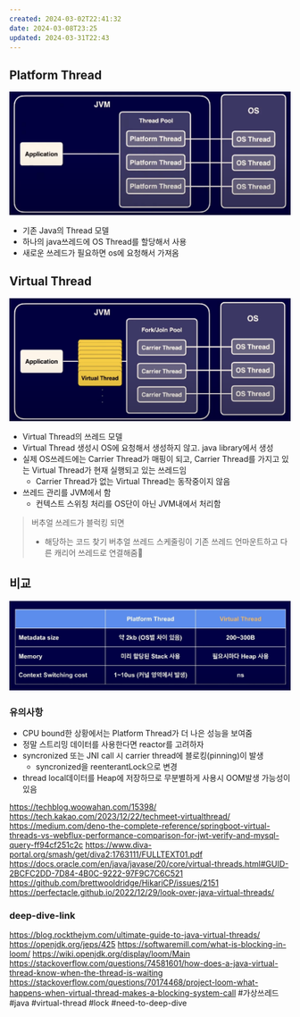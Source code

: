 ```yaml
---
created: 2024-03-02T22:41:32
date: 2024-03-08T23:25
updated: 2024-03-31T22:43
---
```

## Platform Thread
![Pasted image 20231223233300](real-resource-image/Pasted%20image%2020231223233300.png)
- 기존 Java의 Thread 모델
- 하나의 java쓰레드에 OS Thread를 할당해서 사용
- 새로운 쓰레드가 필요하면 os에 요청해서 가져옴

## Virtual Thread
![Pasted image 20231223233244](real-resource-image/Pasted%20image%2020231223233244.png)
- Virtual Thread의 쓰레드 모델
- Virtual Thread 생성시 OS에 요청해서 생성하지 않고. java library에서 생성
- 실제 OS쓰레드에는 Carrier Thread가 매핑이 되고, Carrier Thread를 가지고 있는  Virtual Thread가 현재 실행되고 있는 쓰레드임
	- Carrier Thread가 없는 Virtual Thread는 동작중이지 않음
- 쓰레드 관리를 JVM에서 함
	- 컨텍스트 스위칭 처리를 OS단이 아닌 JVM내에서 처리함

>버추얼 쓰레드가 블럭킹 되면
>- 해당하는 코드 찾기
버추얼 쓰레드 스케줄링이 
기존 쓰레드 언마운트하고
다른 캐리어 쓰레드로 연결해줌

## 비교
![Pasted image 20231223233119](real-resource-image/Pasted%20image%2020231223233119.png)
### 유의사항
- CPU bound한 상황에서는 Platform Thread가 더 나은 성능을 보여줌
- 정말 스트리밍 데이터를 사용한다면 reactor를 고려하자
- syncronized 또는 JNI call 시  carrier thread에 블로킹(pinning)이 발생
	- syncronized을 reenterantLock으로 변경
- thread local데이터를 Heap에 저장하므로 무분별하게 사용시 OOM발생 가능성이 있음

https://techblog.woowahan.com/15398/
https://tech.kakao.com/2023/12/22/techmeet-virtualthread/
https://medium.com/deno-the-complete-reference/springboot-virtual-threads-vs-webflux-performance-comparison-for-jwt-verify-and-mysql-query-ff94cf251c2c
https://www.diva-portal.org/smash/get/diva2:1763111/FULLTEXT01.pdf
https://docs.oracle.com/en/java/javase/20/core/virtual-threads.html#GUID-2BCFC2DD-7D84-4B0C-9222-97F9C7C6C521
https://github.com/brettwooldridge/HikariCP/issues/2151 
https://perfectacle.github.io/2022/12/29/look-over-java-virtual-threads/

### deep-dive-link
https://blog.rockthejvm.com/ultimate-guide-to-java-virtual-threads/
https://openjdk.org/jeps/425
https://softwaremill.com/what-is-blocking-in-loom/
https://wiki.openjdk.org/display/loom/Main
https://stackoverflow.com/questions/74581601/how-does-a-java-virtual-thread-know-when-the-thread-is-waiting
https://stackoverflow.com/questions/70174468/project-loom-what-happens-when-virtual-thread-makes-a-blocking-system-call
#가상쓰레드
#java
#virtual-thread
#lock
#need-to-deep-dive 